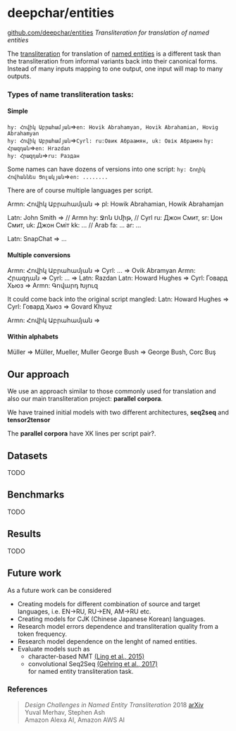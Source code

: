 # deepchar/entities

[github.com/deepchar/entities](https://github.com/deepchar/entities/) *Transliteration for translation of named entities*

The [transliteration](https://deepchar.github.io/) for translation of [named entities](https://en.wikipedia.org/wiki/Named_entity) is a different task than the transliteration from informal variants back into their canonical forms.  Instead of many inputs mapping to one output, one input will map to many outputs.

### Types of name transliteration tasks:

#### Simple
````hy: Հովիկ Աբրահամյան````=>````en: Hovik Abrahamyan, Hovik Abrahamian, Hovig Abrahamyan````<br/>
````hy: Հովիկ Աբրահամյան````=>````Cyrl: ru:Овик Абраамян, uk: Овік Абрамян````
````hy: Հրազդան````=>````en: Hrazdan````<br/>
````hy: Հրազդան````=>````ru: Раздан````<br/>

Some names can have dozens of versions into one script:
````hy: Շողիկ Հովհաննես Ցոլակյան````=>````en: ........````<br/>


There are of course multiple languages per script.

Armn: Հովիկ Աբրահամյան => pl: Howik Abrahamian, Howik Abrahamjan



Latn: John Smith =>
  // Armn
  hy: Ջոն Սմիթ,
  // Cyrl
  ru: Джон Смит,
  sr: Џон Смит,
  uk: Джон Сміт
  kk:
  ...
  // Arab
  fa: ...
  ar: ...

Latn: SnapChat => ...

#### Multiple conversions

Armn: Հովիկ Աբրահամյան => Cyrl: ... => Ovik Abramyan
Armn: Հրազդան => Cyrl: ... => Latn: Razdan
Latn: Howard Hughes => Cyrl: Говард Хьюз => Armn: Գովարդ Խյուզ

It could come back into the original script mangled:
Latn: Howard Hughes => Cyrl: Говард Хьюз => Govard Khyuz

Armn: Հովիկ Աբրահամյան => 

#### Within alphabets

Müller => Müller, Mueller, Muller
George Bush => George Bush, Corc Buş

## Our approach

We use an approach similar to those commonly used for translation and also our main transliteration project: **parallel corpora**.

We have trained initial models with two different architectures, **seq2seq** and **tensor2tensor**

The **parallel corpora** have XK lines per script pair?.


## Datasets

TODO

## Benchmarks

TODO

## Results

TODO

## Future work

As a future work can be considered
 - Creating models for different combination of source and target languages, i.e. EN->RU, RU->EN, AM->RU etc.
 - Creating models for CJK (Chinese Japanese Korean) languages.
 - Research model errors dependence and transliteration quality from a token frequency.
 - Research model dependence on the lenght of named entities.
 - Evaluate models such as 
    - character-based NMT [(Ling et al., 2015)](https://arxiv.org/pdf/1808.02563.pdf)
    - convolutional Seq2Seq [(Gehring et al., 2017)](https://arxiv.org/pdf/1705.03122.pdf)<br   />
 for named entity transliteration task.
 


### References

> *Design Challenges in Named Entity Transliteration* 2018  [arXiv](https://arxiv.org/abs/1808.02563)  
> Yuval Merhav, Stephen Ash   
> Amazon Alexa AI, Amazon AWS AI
